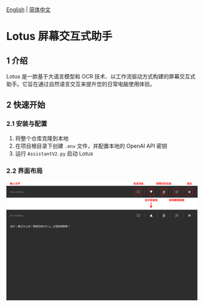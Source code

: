[English](./README.md) | [简体中文](./README.zh-CN.md)
# **Lotus 屏幕交互式助手**

## **1 介绍**

Lotus 是一款基于大语言模型和 OCR 技术、以工作流驱动方式构建的屏幕交互式助手。它旨在通过自然语言交互来提升您的日常电脑使用体验。

## **2 快速开始**
### **2.1 安装与配置**
1. 将整个仓库克隆到本地
2. 在项目根目录下创建 `.env` 文件，并配置本地的 OpenAI API 密钥
3. 运行 `AssistantV2.py` 启动 Lotus

### **2.2 界面布局**
![layoutDescCh.png](Image/layoutDescCh.png)
